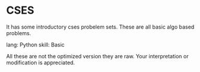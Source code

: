 # CSES

It has some introductory cses probelem sets.
These are all basic algo based problems.

lang: Python
skill: Basic

All these are not the optimized version they are raw. Your interpretation or modification is appreciated.
